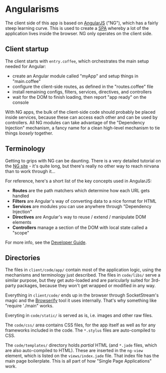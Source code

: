 # Angularisms

The client side of this app is based on [AngularJS](http://angularjs.org)
("NG"), which has a fairly steep learning curve. This is used to create a
[SPA](http://en.wikipedia.org/wiki/Single-page_application) whereby a lot of
the application lives inside the browser. NG only operates on the client side.

## Client startup

The client starts with `entry.coffee`, which orchestrates the main setup
needed for Angular:
  
* create an Angular module called "myApp" and setup things in "main.coffee"
* configure the client-side routes, as defined in the "routes.coffee" file
* install remaining configs, filters, services, directives, and controllers
* wait for the DOM to finish loading, then report "app ready" on the console

With NG apps, the bulk of the client-side code should probably be placed inside
services, because these can access each other and can be used by controllers.
All NG modules can take advantage of the "Dependency Injection" mechanism, a
fancy name for a clean high-level mechanism to tie things _loosely_ together.
  
## Terminology

Getting to grips with NG can be daunting. There is a very detailed tutorial
on the [NG site](http://docs.angularjs.org/tutorial/) - it's quite long, but
there's really no other way to reach nirvana than to work through it...

For reference, here's a short list of the key concepts used in AngularJS:

* **Routes** are the path matchers which determine how each URL gets handled
* **Filters** are Angular's way of converting data to a nice format for HTML
* **Services** are modules you can use anywhere through "Dependency Injection"
* **Directives** are Angular's way to reuse / extend / manipulate DOM elements
* **Controllers** manage a section of the DOM with local state called a "scope"

For more info, see the [Developer Guide](http://docs.angularjs.org/guide/index).

## Directories

The files in `client/code/app/` contain most of the application logic, using
the mechanisms and terminology just described. The files in `code/libs/` serve
a similar purpose, but they get auto-loaded and are paricularly suited for
3rd-party packages, because they won't get wrapped or modified in any way.

Everything in `client/code/` ends up in the browser through SocketStream's
magic and the [Browserify](https://github.com/substack/node-browserify#readme)
tool it uses internally. That's why something like "require './main" works.

Everyting in `code/static/` is served as is, i.e. images and other raw files.

The `code/css/` area contains CSS files, for the app itself as well as for any
frameworks included in the code. The `*.stylus` files are auto-compiled to CSS.

The `code/templates/` directory holds *partial* HTML (and `*.jade` files, which
are also auto-compiled to HTML). These are inserted in the `ng-view` element,
which is listed on the `views/index.jade` file. That index file has the main
page boilerplate. This is all part of how "Single Page Applications" work.
